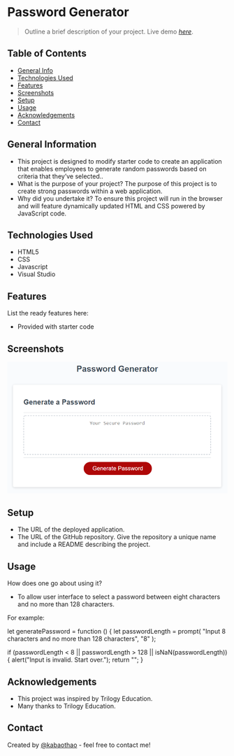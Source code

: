# Password Generator

> Outline a brief description of your project.
> Live demo [_here_](https://kabaothao.github.io/Password-Generator/). <!-- If you have the project hosted somewhere, include the link here. -->


## Table of Contents

- [General Info](#general-information)
- [Technologies Used](#technologies-used)
- [Features](#features)
- [Screenshots](#screenshots)
- [Setup](#setup)
- [Usage](#usage)
- [Acknowledgements](#acknowledgements)
- [Contact](#contact)
<!-- * [License](#license) -->

## General Information

- This project is designed to modify starter code to create an application that enables employees to generate random passwords based on criteria that they’ve selected..
- What is the purpose of your project?
  The purpose of this project is to create strong passwords within a web application.
- Why did you undertake it?
  To ensure this project will run in the browser and will feature dynamically updated HTML and CSS powered by JavaScript code.

<!-- You don't have to answer all the questions - just the ones relevant to your project. -->

## Technologies Used

- HTML5
- CSS
- Javascript
- Visual Studio

## Features

List the ready features here:

- Provided with starter code

## Screenshots

![Example screenshot](./Assets/03-javascript-homework-demo.png)

<!-- If you have screenshots you'd like to share, include them here. -->

## Setup

- The URL of the deployed application.
- The URL of the GitHub repository. Give the repository a unique name and include a README describing the project.

## Usage

How does one go about using it?

- To allow user interface to select a password between eight characters and no more than 128 characters.

For example:

let generatePassword = function () {
let passwordLength = prompt(
"Input 8 characters and no more than 128 characters",
"8"
);

if (passwordLength < 8 || passwordLength > 128 || isNaN(passwordLength)) {
alert("Input is invalid. Start over.");
return "";
}

## Acknowledgements

- This project was inspired by Trilogy Education.
- Many thanks to Trilogy Education.

## Contact

Created by [@kabaothao](https://github.com/kabaothao) - feel free to contact me!
